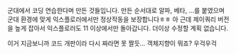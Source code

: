 군대에서 코딩 연습한다며 만든 것들입니다.
만든 순서대로 알파, 베타, ...를 붙였으며 군대 환경에 맞게 익스플로러에서만 정상작동을 보장합니다ㅎㅎ
아 근데 제이쿼리 버전을 높게 잡아서 익스플로러도 11 이상에서만 돌아갑니다.
더이상 수정할 계획 없습니다.

이거 지금보니까 코드 개판이라 다시 짜라면 못 짤듯... 객체지향이 뭐죠? 우걱우걱